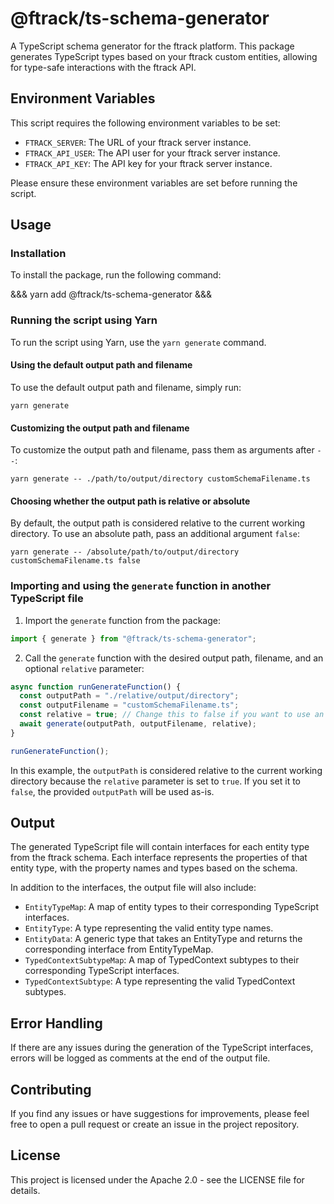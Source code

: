 # @ftrack/ts-schema-generator

A TypeScript schema generator for the ftrack platform. This package generates TypeScript types based on your ftrack custom entities, allowing for type-safe interactions with the ftrack API.

## Environment Variables

This script requires the following environment variables to be set:

- `FTRACK_SERVER`: The URL of your ftrack server instance.
- `FTRACK_API_USER`: The API user for your ftrack server instance.
- `FTRACK_API_KEY`: The API key for your ftrack server instance.

Please ensure these environment variables are set before running the script.

## Usage

### Installation

To install the package, run the following command:

&&&
yarn add @ftrack/ts-schema-generator
&&&

### Running the script using Yarn

To run the script using Yarn, use the `yarn generate` command.

#### Using the default output path and filename

To use the default output path and filename, simply run:

```
yarn generate
```

#### Customizing the output path and filename

To customize the output path and filename, pass them as arguments after `--`:

```
yarn generate -- ./path/to/output/directory customSchemaFilename.ts
```

#### Choosing whether the output path is relative or absolute

By default, the output path is considered relative to the current working directory. To use an absolute path, pass an additional argument `false`:

```
yarn generate -- /absolute/path/to/output/directory customSchemaFilename.ts false
```

### Importing and using the `generate` function in another TypeScript file

1. Import the `generate` function from the package:

```typescript
import { generate } from "@ftrack/ts-schema-generator";
```

2. Call the `generate` function with the desired output path, filename, and an optional `relative` parameter:

```typescript
async function runGenerateFunction() {
  const outputPath = "./relative/output/directory";
  const outputFilename = "customSchemaFilename.ts";
  const relative = true; // Change this to false if you want to use an absolute path
  await generate(outputPath, outputFilename, relative);
}

runGenerateFunction();
```

In this example, the `outputPath` is considered relative to the current working directory because the `relative` parameter is set to `true`. If you set it to `false`, the provided `outputPath` will be used as-is.

## Output

The generated TypeScript file will contain interfaces for each entity type from the ftrack schema. Each interface represents the properties of that entity type, with the property names and types based on the schema.

In addition to the interfaces, the output file will also include:

- `EntityTypeMap`: A map of entity types to their corresponding TypeScript interfaces.
- `EntityType`: A type representing the valid entity type names.
- `EntityData`: A generic type that takes an EntityType and returns the corresponding interface from EntityTypeMap.
- `TypedContextSubtypeMap`: A map of TypedContext subtypes to their corresponding TypeScript interfaces.
- `TypedContextSubtype`: A type representing the valid TypedContext subtypes.

## Error Handling

If there are any issues during the generation of the TypeScript interfaces, errors will be logged as comments at the end of the output file.

## Contributing

If you find any issues or have suggestions for improvements, please feel free to open a pull request or create an issue in the project repository.

## License

This project is licensed under the Apache 2.0 - see the LICENSE file for details.
